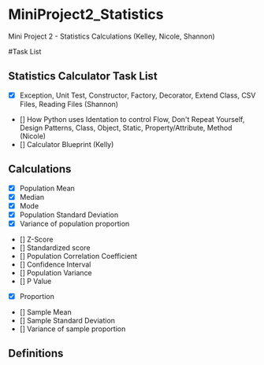 # MiniProject2_Statistics
Mini Project 2 - Statistics Calculations (Kelley, Nicole, Shannon)

#Task List
## Statistics Calculator Task List

- [x] Exception, Unit Test, Constructor, Factory, Decorator, Extend Class, CSV Files, Reading Files (Shannon)
- [] How Python uses Identation to control Flow, Don't Repeat Yourself, Design Patterns, Class, Object, Static, Property/Attribute, Method (Nicole)
- [] Calculator Blueprint (Kelly)


## Calculations

- [X] Population Mean
- [X] Median
- [X] Mode
- [X] Population Standard Deviation
- [X] Variance of population proportion
- [] Z-Score
- [] Standardized score
- [] Population Correlation Coefficient
- [] Confidence Interval
- [] Population Variance
- [] P Value
- [X] Proportion
- [] Sample Mean
- [] Sample Standard Deviation
- [] Variance of sample proportion

## Definitions

